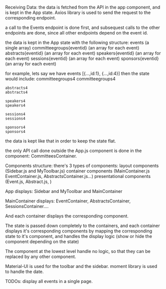 Receiving Data:
the data is fetched from the API in the app component, and is kept in the App state.
Axios library is used to send the request to the corresponding endpoint.

a call to the Events endpoint is done first, and subsequest calls to the other endpoints are done, since all other endpoints depend on the event id.

the data is kept in the App state with the following structure:
    events  (a single array)
    committeegroups{eventid} (an array for each event)
    abstracts{eventid}       (an array for each event)
    speakers{eventid}        (an array for each event)
    sessions{eventid}        (an array for each event)
    sponsors{eventid}        (an array for each event)

for example, lets say we have events [{...,id:1}, {...,id:4}]
then the state would include: 
    committeegroups4
    committeegroups4

    abstracts4
    abstracts4

    speakers4
    speakers4

    sessions4
    sessions4

    sponsors4
    sponsors4

the data is kept like that in order to keep the state flat.

the only API call done outside the App.js component is done in the component: CommitteesContainer.


Components structure:
there's 3 types of components:
    layout components (Sidebar.js and MyToolbar.js)
    container components (MainContainer.js EventContainer.js, AbstractsContainer.js...)
    presentational components (Event.js, Abstract.js, )


App displays: Sidebar and MyToolbar and MainContainer

MainContainer displays: EventContainer, AbstractsContainer, SessionsContainer.... 

And each container displays the corresponding component.


The state is passed down completely to the containers, and each container displays it's corresponding components by mapping the 
corresponding state to it's component, and handles the display logic (show or hide the component depending on the state)

The component at the lowest level handle no logic, so that they can be replaced by any other component.

Material-UI is used for the toolbar and the sidebar.
moment library is used to handle the date.

TODOs: 
display all events in a single page.